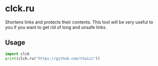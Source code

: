 # clck.ru
Shortens links and protects their contents. This tool will be very useful to you if you want to get rid of long and unsafe links.

## Usage
```py
import clck
print(clck.ru("https://github.com/ttwizz"))
```